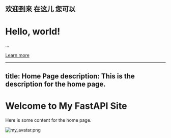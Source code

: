 ## 欢迎到来 在这儿 您可以

<div class="jumbotron">
  <h1>Hello, world!</h1>
  <p>...</p>
  <p><a class="btn btn-primary btn-lg" href="/info" role="button">Learn more</a></p>
</div>

---
title: Home Page
description: This is the description for the home page.
---

# Welcome to My FastAPI Site

Here is some content for the home page.


![my_avatar.png](../static/images/my_avatar.png)
